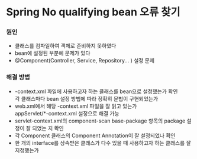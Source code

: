 # Spring No qualifying bean 오류 찾기

### 원인
* 클래스를 컴파일하여 객체로 준비하지 못하였다
* bean에 설정된 부분에 문제가 있다
* @Component(Controller, Service, Repository... ) 설정 문제

### 해결 방법
* -context.xml 파일에 사용하고자 하는 클래스를 bean으로 설정했는가 확인  
각 클래스마다 bean 설정 방법에 따라 정확히 문법이 구현되었는가
* web.xml에서 해당 -context.xml 파일을 잘 읽고 있는가  
appServlet/*-context.xml 설정으로 해결 가능
* servlet-context.xml의 component-scan base-package 항목의 package 설정이 잘 되었는 지 확인
* 각 Component 클래스의 Component Annotation이 잘 설정되었나 확인
* 한 개의 interface를 상속받은 클래스가 다수 있을 때 사용하고자 하는 클래스를 잘 지정했는가